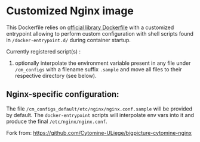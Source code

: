 # Customized Nginx image

This Dockerfile relies on [official library Dockerfile](https://github.com/nginxinc/docker-nginx) with a customized entrypoint allowing to perform custom configuration with shell scripts found in `/docker-entrypoint.d/` during container startup.

Currently registered script(s) :

1. optionally interpolate the environment variable present in any file under `/cm_configs` with a filename suffix `.sample` and move all files to their respective directory (see below).

## Nginx-specific configuration:

The file `/cm_configs_default/etc/nginx/nginx.conf.sample` will be provided by default. The `docker-entrypoint` scripts will interpolate env vars into it and produce the final `/etc/nginx/nginx.conf`.

Fork from: https://github.com/Cytomine-ULiege/bigpicture-cytomine-nginx
